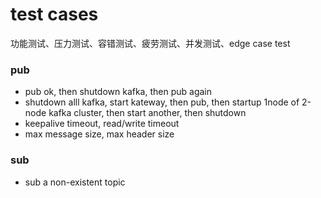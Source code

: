 # test cases

功能测试、压力测试、容错测试、疲劳测试、并发测试、edge case test

### pub

- pub ok, then shutdown kafka, then pub again
- shutdown alll kafka, start kateway, then pub, then startup 1node of 2-node kafka 
  cluster, then start another, then shutdown
- keepalive timeout, read/write timeout
- max message size, max header size

### sub

- sub a non-existent topic
